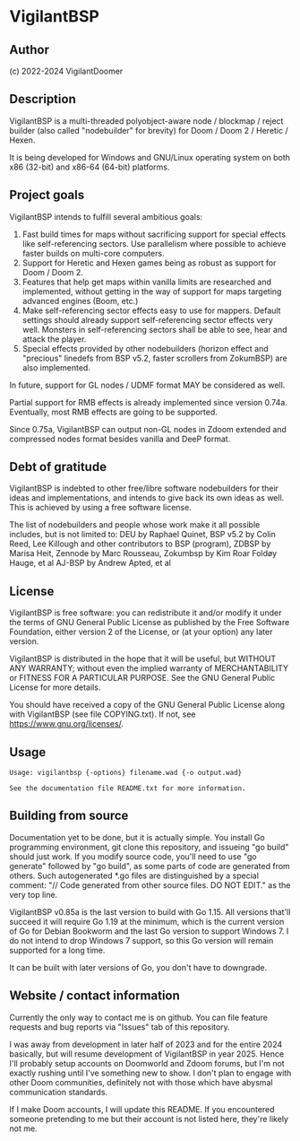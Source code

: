 # VigilantBSP

## Author
(c) 2022-2024 VigilantDoomer

## Description

VigilantBSP is a multi-threaded polyobject-aware
node / blockmap / reject builder (also called "nodebuilder" for 
brevity) for Doom / Doom 2 / Heretic / Hexen. 

It is being developed for Windows and GNU/Linux operating system on
both x86 (32-bit) and x86-64 (64-bit) platforms.

## Project goals

VigilantBSP intends to fulfill several ambitious goals:

1. Fast build times for maps without sacrificing support for 
special effects like self-referencing sectors. Use parallelism
where possible to achieve faster builds on multi-core computers.
2. Support for Heretic and Hexen games being as robust as support
for Doom / Doom 2.
3. Features that help get maps within vanilla limits are researched
and implemented, without getting in the way of support for maps 
targeting advanced engines (Boom, etc.)
4. Make self-referencing sector effects easy to use for mappers.
Default settings should already support self-referencing sector
effects very well. Monsters in self-referencing sectors shall
be able to see, hear and attack the player.
5. Special effects provided by other nodebuilders (horizon effect
and "precious" linedefs from BSP v5.2, faster scrollers from 
ZokumBSP) are also implemented.

In future, support for GL nodes / UDMF format MAY be considered
as well.

Partial support for RMB effects is already implemented since
version 0.74a. Eventually, most RMB effects are going to be
supported.

Since 0.75a, VigilantBSP can output non-GL nodes in Zdoom 
extended and compressed nodes format besides vanilla and
DeeP format. 

## Debt of gratitude

VigilantBSP is indebted to other free/libre software nodebuilders
for their ideas and implementations, and intends to give back its
own ideas as well. This is achieved by using a free software license.

The list of nodebuilders and people whose work make it all possible
includes, but is not limited to:
DEU by Raphael Quinet, 
BSP v5.2 by Colin Reed, Lee Killough and other contributors to BSP (program),
ZDBSP by Marisa Heit, 
Zennode by Marc Rousseau,
Zokumbsp by Kim Roar Foldøy Hauge, et al
AJ-BSP by Andrew Apted, et al

## License
VigilantBSP is free software: you can redistribute it
and/or modify it under the terms of GNU General Public License
as published by the Free Software Foundation, either version 2 of
the License, or (at your option) any later version.

VigilantBSP is distributed in the hope that it will be useful,
but WITHOUT ANY WARRANTY; without even the implied warranty of
MERCHANTABILITY or FITNESS FOR A PARTICULAR PURPOSE.  See the
GNU General Public License for more details.

You should have received a copy of the GNU General Public License
along with VigilantBSP (see file COPYING.txt). If not, see
<https://www.gnu.org/licenses/>.

## Usage

```
Usage: vigilantbsp {-options} filename.wad {-o output.wad}

See the documentation file README.txt for more information.

```

## Building from source

Documentation yet to be done, but it is actually simple. You
install Go programming environment, git clone this repository,
and issueing "go build" should just work. If you modify source
code, you'll need to use "go generate" followed by "go build",
as some parts of code are generated from others. Such autogenerated
*.go files are distinguished by a special comment:
"// Code generated from other source files. DO NOT EDIT."
as the very top line.

VigilantBSP v0.85a is the last version to build with Go 1.15.
All versions that'll succeed it will require Go 1.19 at the minimum,
which is the current version of Go for Debian Bookworm and
the last Go version to support Windows 7. I do not intend
to drop Windows 7 support, so this Go version will remain
supported for a long time.

It can be built with later versions of Go, you don't have to
downgrade.

## Website / contact information

Currently the only way to contact me is on github. You can file
feature requests and bug reports via "Issues" tab of this repository.

I was away from development in later half of 2023 and for the entire 2024 basically,
but will resume development of VigilantBSP in year 2025. Hence I'll probably setup
accounts on Doomworld and Zdoom forums, but I'm not exactly rushing until I've
something new to show. I don't plan to engage with other Doom communities,
definitely not with those which have abysmal communication standards.

If I make Doom accounts, I will update this README. If you encountered someone
pretending to me but their account is not listed here, they're likely not me.
